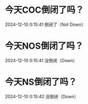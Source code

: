 # 今天COC倒闭了吗？

2024-12-10 0:15:41 倒闭了（Not Down）

# 今天NOS倒闭了吗？

2024-12-10 0:15:41 没倒闭（Down）

# 今天NS倒闭了吗？

2024-12-10 0:15:42 没倒闭（Down）

